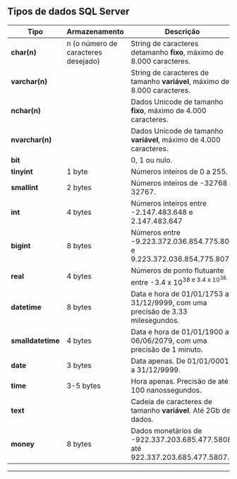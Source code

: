## Tipos de dados SQL Server

**Tipo**         	  | **Armazenamento**   					| **Descrição**
---          	  | ---                                 | ---
**char(n)**       | n (o número de caracteres desejado) | String de caracteres detamanho **fixo**, máximo de 8.000 caracteres. 
**varchar(n)**    |                                     | String de caracteres de tamanho **variável**, máximo de 8.000 caracteres.
**nchar(n)**      |                                     | Dados Unicode de tamanho **fixo**, máximo de 4.000 caracteres.
**nvarchar(n)**   |                                     | Dados Unicode de tamanho **variável**, máximo de 4.000 caracteres.
**bit**           |                                     | 0, 1 ou nulo.
**tinyint**       | 1 byte                              | Números inteiros de 0 a 255.
**smallint**      | 2 bytes                             | Números inteiros de -32768 a 32767.
**int**           | 4 bytes                             | Números inteiros entre -2.147.483.648 e 2.147.483.647
**bigint**        | 8 bytes                             | Números entre -9.223.372.036.854.775.808 e 9.223.372.036.854.775.807.
**real**          | 4 bytes                             | Números de ponto flutuante entre -3.4 x 10<sup>38 e 3.4 x 10<sup>38.
**datetime**      | 8 bytes                             | Data e hora de 01/01/1753 a 31/12/9999, com uma precisão de 3.33 milesegundos.
**smalldatetime** | 4 bytes                             | Data e hora de 01/01/1900 a 06/06/2079, com uma precisão de 1 minuto.
**date**          | 3 bytes                             | Data apenas. De 01/01/0001 a 31/12/9999.
**time**          | 3-5 bytes                           | Hora apenas. Precisão de até 100 nanossegundos.
**text**          |                                     | Cadeia de caracteres de tamanho **variável**. Até 2Gb de dados.
**money**         | 8 bytes                             | Dados monetários de -922.337.203.685.477.5808 até 922.337.203.685.477.5807.
****